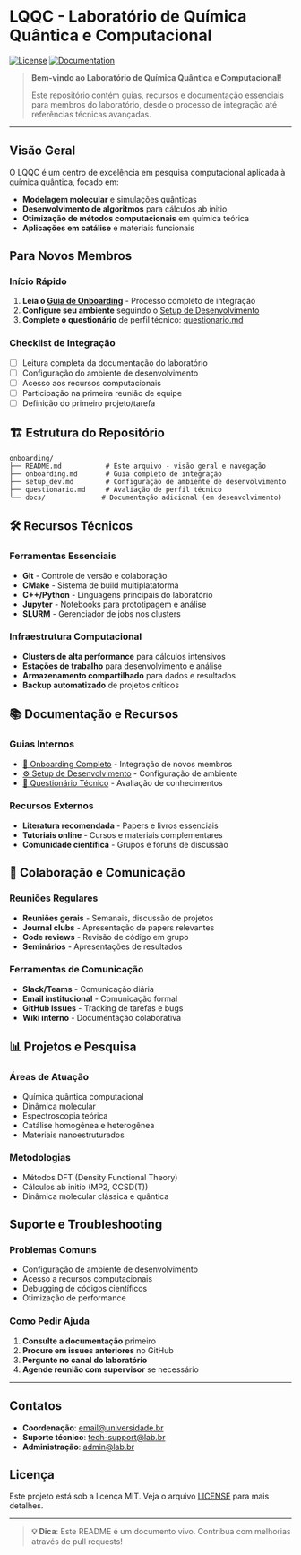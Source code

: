 # LQQC - Laboratório de Química Quântica e Computacional

[![License](https://img.shields.io/badge/License-MIT-blue.svg)](LICENSE)
[![Documentation](https://img.shields.io/badge/docs-latest-brightgreen.svg)](docs/)

> **Bem-vindo ao Laboratório de Química Quântica e Computacional!**
>
> Este repositório contém guias, recursos e documentação essenciais para membros do laboratório, desde o processo de integração até referências técnicas avançadas.

---

## Visão Geral

O LQQC é um centro de excelência em pesquisa computacional aplicada à química quântica, focado em:

- **Modelagem molecular** e simulações quânticas
- **Desenvolvimento de algoritmos** para cálculos ab initio
- **Otimização de métodos computacionais** em química teórica
- **Aplicações em catálise** e materiais funcionais

## Para Novos Membros

### Início Rápido

1. **Leia o [Guia de Onboarding](onboarding.md)** - Processo completo de integração
2. **Configure seu ambiente** seguindo o [Setup de Desenvolvimento](setup_dev.md)
3. **Complete o questionário** de perfil técnico: [questionario.md](questionario.md)

### Checklist de Integração

- [ ] Leitura completa da documentação do laboratório
- [ ] Configuração do ambiente de desenvolvimento
- [ ] Acesso aos recursos computacionais
- [ ] Participação na primeira reunião de equipe
- [ ] Definição do primeiro projeto/tarefa

## 🏗️ Estrutura do Repositório

```text
onboarding/
├── README.md           # Este arquivo - visão geral e navegação
├── onboarding.md       # Guia completo de integração
├── setup_dev.md        # Configuração de ambiente de desenvolvimento
├── questionario.md     # Avaliação de perfil técnico
└── docs/              # Documentação adicional (em desenvolvimento)
```

## 🛠️ Recursos Técnicos

### Ferramentas Essenciais

- **Git** - Controle de versão e colaboração
- **CMake** - Sistema de build multiplataforma
- **C++/Python** - Linguagens principais do laboratório
- **Jupyter** - Notebooks para prototipagem e análise
- **SLURM** - Gerenciador de jobs nos clusters

### Infraestrutura Computacional

- **Clusters de alta performance** para cálculos intensivos
- **Estações de trabalho** para desenvolvimento e análise
- **Armazenamento compartilhado** para dados e resultados
- **Backup automatizado** de projetos críticos

## 📚 Documentação e Recursos

### Guias Internos

- [📖 Onboarding Completo](onboarding.md) - Integração de novos membros
- [⚙️ Setup de Desenvolvimento](setup_dev.md) - Configuração de ambiente
- [📝 Questionário Técnico](questionario.md) - Avaliação de conhecimentos

### Recursos Externos

- **Literatura recomendada** - Papers e livros essenciais
- **Tutoriais online** - Cursos e materiais complementares
- **Comunidade científica** - Grupos e fóruns de discussão

## 🤝 Colaboração e Comunicação

### Reuniões Regulares

- **Reuniões gerais** - Semanais, discussão de projetos
- **Journal clubs** - Apresentação de papers relevantes
- **Code reviews** - Revisão de código em grupo
- **Seminários** - Apresentações de resultados

### Ferramentas de Comunicação

- **Slack/Teams** - Comunicação diária
- **Email institucional** - Comunicação formal
- **GitHub Issues** - Tracking de tarefas e bugs
- **Wiki interno** - Documentação colaborativa

## 📊 Projetos e Pesquisa

### Áreas de Atuação

- Química quântica computacional
- Dinâmica molecular
- Espectroscopia teórica
- Catálise homogênea e heterogênea
- Materiais nanoestruturados

### Metodologias

- Métodos DFT (Density Functional Theory)
- Cálculos ab initio (MP2, CCSD(T))
- Dinâmica molecular clássica e quântica

## Suporte e Troubleshooting

### Problemas Comuns

- Configuração de ambiente de desenvolvimento
- Acesso a recursos computacionais
- Debugging de códigos científicos
- Otimização de performance

### Como Pedir Ajuda

1. **Consulte a documentação** primeiro
2. **Procure em issues anteriores** no GitHub
3. **Pergunte no canal do laboratório**
4. **Agende reunião com supervisor** se necessário

---

## Contatos

- **Coordenação**: [email@universidade.br](mailto:email@universidade.br)
- **Suporte técnico**: [tech-support@lab.br](mailto:tech-support@lab.br)
- **Administração**: [admin@lab.br](mailto:admin@lab.br)

## Licença

Este projeto está sob a licença MIT. Veja o arquivo [LICENSE](LICENSE) para mais detalhes.

---

> **💡 Dica**: Este README é um documento vivo. Contribua com melhorias através de pull requests!
